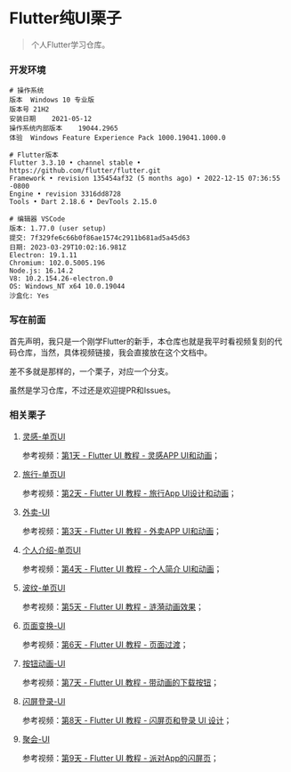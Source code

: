 # Flutter纯UI栗子
> 个人Flutter学习仓库。

### 开发环境

```
# 操作系统
版本	Windows 10 专业版
版本号	21H2
安装日期	2021-05-12
操作系统内部版本	19044.2965
体验	Windows Feature Experience Pack 1000.19041.1000.0

# Flutter版本
Flutter 3.3.10 • channel stable • https://github.com/flutter/flutter.git
Framework • revision 135454af32 (5 months ago) • 2022-12-15 07:36:55 -0800
Engine • revision 3316dd8728
Tools • Dart 2.18.6 • DevTools 2.15.0

# 编辑器 VSCode
版本: 1.77.0 (user setup)
提交: 7f329fe6c66b0f86ae1574c2911b681ad5a45d63
日期: 2023-03-29T10:02:16.981Z
Electron: 19.1.11
Chromium: 102.0.5005.196
Node.js: 16.14.2
V8: 10.2.154.26-electron.0
OS: Windows_NT x64 10.0.19044
沙盒化: Yes
```

### 写在前面

首先声明，我只是一个刚学Flutter的新手，本仓库也就是我平时看视频复刻的代码仓库，当然，具体视频链接，我会直接放在这个文档中。

差不多就是那样的，一个栗子，对应一个分支。

虽然是学习仓库，不过还是欢迎提PR和Issues。

### 相关栗子

1. [灵感-单页UI](https://github.com/speauty/flutter_ui_examples/tree/single_ui_inspiration)

   参考视频：[第1天 - Flutter UI 教程 - 灵感APP UI和动画](https://www.bilibili.com/video/BV1Dk4y1L7YT?share_source=copy_web)；
   
2. [旅行-单页UI](https://github.com/speauty/flutter_ui_examples/tree/single_ui_trip)

   参考视频：[第2天 - Flutter UI 教程 - 旅行App UI设计和动画](https://www.bilibili.com/video/BV1Ha4y1u7xP?share_source=copy_web)；

3. [外卖-UI](https://github.com/speauty/flutter_ui_examples/tree/takeaway)

   参考视频：[第3天 - Flutter UI 教程 - 外卖APP UI和动画](https://www.bilibili.com/video/BV1vg4y1V7qH?share_source=copy_web)；

4. [个人介绍-单页UI](https://github.com/speauty/flutter_ui_examples/tree/personal_profile)

   参考视频：[第4天 - Flutter UI 教程 - 个人简介 UI和动画](https://www.bilibili.com/video/BV1xo4y1F7ym?share_source=copy_web)；
   
5. [波纹-单页UI](https://github.com/speauty/flutter_ui_examples/tree/ripple_map)

   参考视频：[第5天 - Flutter UI 教程 - 涟漪动画效果](https://www.bilibili.com/video/BV1zs4y1g7cD?share_source=copy_web)；

6. [页面变换-UI](https://github.com/speauty/flutter_ui_examples/tree/page_transition)

   参考视频：[第6天 - Flutter UI 教程 - 页面过渡](https://www.bilibili.com/video/BV1Bc411P7GM?share_source=copy_web)；

7. [按钮动画-UI](https://github.com/speauty/flutter_ui_examples/tree/button_transition)

   参考视频：[第7天 - Flutter UI 教程 - 带动画的下载按钮](https://www.bilibili.com/video/BV1No4y1F7jE?share_source=copy_web)；

8. [闪屏登录-UI](https://github.com/speauty/flutter_ui_examples/tree/splash_and_login)

   参考视频：[第8天 - Flutter UI 教程 - 闪屏页和登录 UI 设计](https://www.bilibili.com/video/BV1Mh411w718?share_source=copy_web)；

9. [聚会-UI](https://github.com/speauty/flutter_ui_examples/tree/party)

   参考视频：[第9天 - Flutter UI 教程 - 派对App的闪屏页](https://www.bilibili.com/video/BV1k24y1K7dv?share_source=copy_web)；
   





